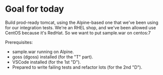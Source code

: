 # Goal for today

Build prod-ready tomcat, using the Alpine-based one that we've been using for our integration tests.
We're an RHEL shop, and we've been allowed use CentOS because it's RedHat.
So we want to put sample.war on centos:7

Prerequisites:
* sample.war running on Alpine.
* goss (dgoss) installed (for the "T" part).
* VSCode installed (for the 1st "D").
* Prepared to write failing tests and refactor lots (for the 2nd "D").


